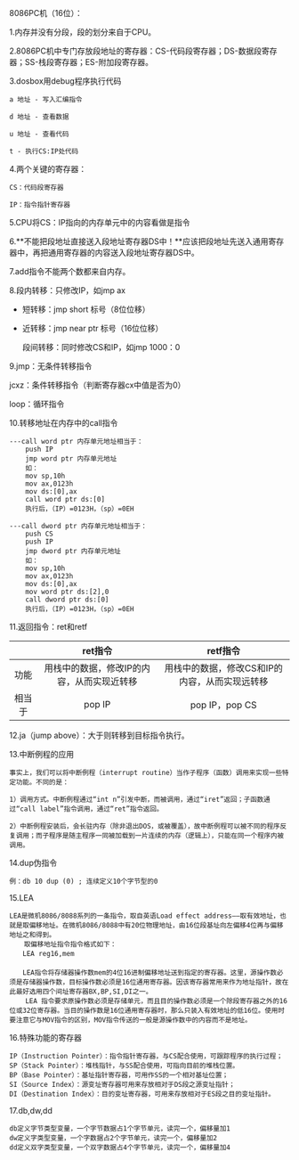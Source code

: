 8086PC机（16位）：

1.内存并没有分段，段的划分来自于CPU。

2.8086PC机中专门存放段地址的寄存器：CS-代码段寄存器；DS-数据段寄存器；SS-栈段寄存器；ES-附加段寄存器。

3.dosbox用debug程序执行代码

```
a 地址 - 写入汇编指令

d 地址 - 查看数据

u 地址 - 查看代码

t - 执行CS:IP处代码
```

4.两个关键的寄存器：

```
CS：代码段寄存器

IP：指令指针寄存器
```

5.CPU将CS：IP指向的内存单元中的内容看做是指令

6.**不能把段地址直接送入段地址寄存器DS中！**应该把段地址先送入通用寄存器中，再把通用寄存器的内容送入段地址寄存器DS中。

7.add指令不能两个数都来自内存。

8.段内转移：只修改IP，如jmp ax

- 短转移：jmp short 标号（8位位移）
- 近转移：jmp near ptr 标号（16位位移）

   段间转移：同时修改CS和IP，如jmp 1000：0

9.jmp：无条件转移指令

   jcxz：条件转移指令（判断寄存器cx中值是否为0）

   loop：循环指令

10.转移地址在内存中的call指令

```
---call word ptr 内存单元地址相当于：
	push IP
	jmp word ptr 内存单元地址
	如：
	mov sp,10h
	mov ax,0123h
	mov ds:[0],ax
	call word ptr ds:[0]
	执行后，（IP）=0123H，（sp）=0EH
	
---call dword ptr 内存单元地址相当于：
	push CS
	push IP
	jmp dword ptr 内存单元地址
	如：
	mov sp,10h
	mov ax,0123h
	mov ds:[0],ax
	mov word ptr ds:[2],0
	call dword ptr ds:[0]
	执行后，（IP）=0123H，（sp）=0EH
```

11.返回指令：ret和retf

|        |                  ret指令                   |                    retf指令                    |
| :----: | :----------------------------------------: | :--------------------------------------------: |
|  功能  | 用栈中的数据，修改IP的内容，从而实现近转移 | 用栈中的数据，修改CS和IP的内容，从而实现远转移 |
| 相当于 |                   pop IP                   |                 pop IP，pop CS                 |

12.ja（jump above）：大于则转移到目标指令执行。

13.中断例程的应用

```
事实上，我们可以将中断例程（interrupt routine）当作子程序（函数）调用来实现一些特定功能。不同的是：

1）调用方式。中断例程通过“int n”引发中断，而被调用，通过“iret”返回；子函数通过“call label”指令调用，通过“ret”指令返回。

2）中断例程安装后，会长驻内存（除非退出DOS，或被覆盖），故中断例程可以被不同的程序反复调用；而子程序是随主程序一同被加载到一片连续的内存（逻辑上），只能在同一个程序内被调用。
```

14.dup伪指令

```
例：db 10 dup (0) ; 连续定义10个字节型的0
```

15.LEA

```
LEA是微机8086/8088系列的一条指令，取自英语Load effect address——取有效地址，也就是取偏移地址。在微机8086/8088中有20位物理地址，由16位段基址向左偏移4位再与偏移地址之和得到。
　  取偏移地址指令指令格式如下：
　　LEA reg16,mem
　　
　　LEA指令将存储器操作数mem的4位16进制偏移地址送到指定的寄存器。这里，源操作数必须是存储器操作数，目标操作数必须是16位通用寄存器。因该寄存器常用来作为地址指针，故在此最好选用四个间址寄存器BX,BP,SI,DI之一。
    LEA 指令要求原操作数必须是存储单元，而且目的操作数必须是一个除段寄存器之外的16位或32位寄存器。当目的操作数是16位通用寄存器时，那么只装入有效地址的低16位。使用时要注意它与MOV指令的区别，MOV指令传送的一般是源操作数中的内容而不是地址。
```

16.特殊功能的寄存器

```
IP（Instruction Pointer）：指令指针寄存器，与CS配合使用，可跟踪程序的执行过程； 
SP（Stack Pointer）：堆栈指针，与SS配合使用，可指向目前的堆栈位置。 
BP（Base Pointer）：基址指针寄存器，可用作SS的一个相对基址位置； 
SI（Source Index）：源变址寄存器可用来存放相对于DS段之源变址指针； 
DI（Destination Index）：目的变址寄存器，可用来存放相对于ES段之目的变址指针。
```

17.db,dw,dd

```
db定义字节类型变量，一个字节数据占1个字节单元，读完一个，偏移量加1
dw定义字类型变量，一个字数据占2个字节单元，读完一个，偏移量加2
dd定义双字类型变量，一个双字数据占4个字节单元，读完一个，偏移量加4
```

